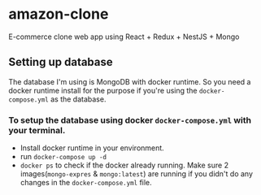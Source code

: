 # amazon-clone
E-commerce clone web app using React + Redux + NestJS + Mongo 

## Setting up database
The database I'm using is MongoDB with docker runtime. So you need a docker runtime install for the purpose if you're using the `docker-compose.yml` as the database.
### To setup the database using docker `docker-compose.yml` with your terminal. 
- Install docker runtime in your environment.
- run `docker-compose up -d`
- `docker ps` to check if the docker already running. Make sure 2 images(`mongo-expres` & `mongo:latest`) are running if you didn't do any changes in the `docker-compose.yml` file.
